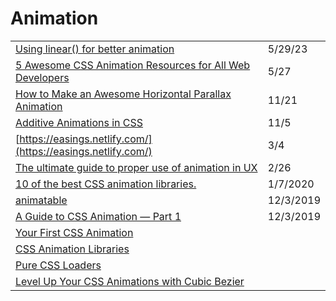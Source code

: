 # Animation

|                                                                                                                                                                                                                    |           |
| ------------------------------------------------------------------------------------------------------------------------------------------------------------------------------------------------------------------ | --------- |
| [Using linear() for better animation](https://fullystacked.net/posts/linear/?utm\_source=weekly.cssanimation.rocks\&utm\_medium=newsletter\&utm\_campaign=css-animation-weekly-352)                                | 5/29/23   |
| [5 Awesome CSS Animation Resources for All Web Developers](https://radiant-brushlands-42789.herokuapp.com/blog.devgenius.io/5-awesome-css-animation-resources-for-all-web-developers-70bca71a5e1e)                 | 5/27      |
| [How to Make an Awesome Horizontal Parallax Animation](https://dev.to/robole/how-to-make-an-awesome-horizontal-parallax-animation-3o6a?utm\_source=digest\_mailer\&utm\_medium=email\&utm\_campaign=digest\_email) | 11/21     |
| [Additive Animations in CSS](https://danielcwilson.com/blog/2020/10/additive-css-animations/?utm\_source=CSS-Weekly\&utm\_campaign=Issue-434\&utm\_medium=email)                                                   | 11/5      |
| [https://easings.netlify.com/](https://easings.netlify.com/)                                                                                                                                                       | 3/4       |
| [The ultimate guide to proper use of animation in UX](https://uxdesign.cc/the-ultimate-guide-to-proper-use-of-animation-in-ux-10bd98614fa9)                                                                        | 2/26      |
| [10 of the best CSS animation libraries.](https://dev.to/weeb/10-of-the-best-css-animation-libraries-31d7)                                                                                                         | 1/7/2020  |
| [animatable](http://leaverou.github.io/animatable)                                                                                                                                                                 | 12/3/2019 |
| [A Guide to CSS Animation — Part 1](https://codeburst.io/a-guide-to-css-animation-part-1-8777f5beb1f8)                                                                                                             | 12/3/2019 |
| [Your First CSS Animation](https://blog.prototypr.io/your-first-css-animation-69f0a83d8154)                                                                                                                        |           |
| [CSS Animation Libraries](https://css-tricks.com/css-animation-libraries/)                                                                                                                                         |           |
| [Pure CSS Loaders](%20https:/loading.io/css/)                                                                                                                                                                      |           |
| [Level Up Your CSS Animations with Cubic Bezier](https://callmenick.com/dev/level-up-animations-cubic-bezier/)                                                                                                     |           |
